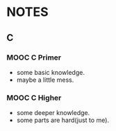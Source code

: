 # NOTES
## C
### MOOC C Primer 
- some basic knowledge.
- maybe a little mess.
### MOOC C Higher
- some deeper knowledge.
- some parts are hard(just to me).
